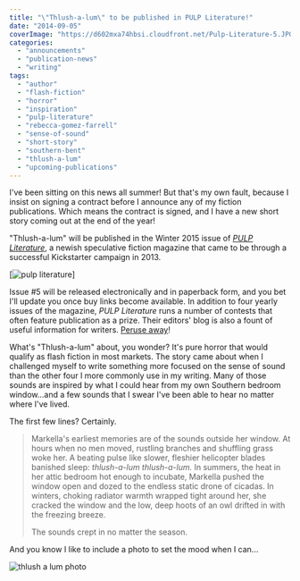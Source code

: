 ```yaml
---
title: "\"Thlush-a-lum\" to be published in PULP Literature!"
date: "2014-09-05"
coverImage: "https://d602mxa74hbsi.cloudfront.net/Pulp-Literature-5.JPG"
categories:
  - "announcements"
  - "publication-news"
  - "writing"
tags:
  - "author"
  - "flash-fiction"
  - "horror"
  - "inspiration"
  - "pulp-literature"
  - "rebecca-gomez-farrell"
  - "sense-of-sound"
  - "short-story"
  - "southern-bent"
  - "thlush-a-lum"
  - "upcoming-publications"
---
```


I've been sitting on this news all summer! But that's my own fault, because I insist on signing a contract before I announce any of my fiction publications. Which means the contract is signed, and I have a new short story coming out at the end of the year!

"Thlush-a-lum" will be published in the Winter 2015 issue of [_PULP Literature_](http://pulpliterature.com/ "PULP Literature"), a newish speculative fiction magazine that came to be through a successful Kickstarter campaign in 2013.

[![pulp literature](https://d602mxa74hbsi.cloudfront.net/Pulp-Literature-5.JPG)]

Issue #5 will be released electronically and in paperback form, and you bet I'll update you once buy links become available. In addition to four yearly issues of the magazine, _PULP Literature_ runs a number of contests that often feature publication as a prize. Their editors' blog is also a fount of useful information for writers. [Peruse away](http://pulpliterature.com/ "PULP Literature")!

What's "Thlush-a-lum" about, you wonder? It's pure horror that would qualify as flash fiction in most markets. The story came about when I challenged myself to write something more focused on the sense of sound than the other four I more commonly use in my writing. Many of those sounds are inspired by what I could hear from my own Southern bedroom window...and a few sounds that I swear I've been able to hear no matter where I've lived.

The first few lines? Certainly.

> Markella's earliest memories are of the sounds outside her window. At hours when no men moved, rustling branches and shuffling grass woke her. A beating pulse like slower, fleshier helicopter blades banished sleep: _thlush-a-lum thlush-a-lum._ In summers, the heat in her attic bedroom hot enough to incubate, Markella pushed the window open and dozed to the endless static drone of cicadas. In winters, choking radiator warmth wrapped tight around her, she cracked the window and the low, deep hoots of an owl drifted in with the freezing breeze.
>
> The sounds crept in no matter the season.

And you know I like to include a photo to set the mood when I can...

![thlush a lum photo](images/thlush-a-lum-photo.jpg)
